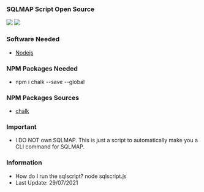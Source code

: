 ### SQLMAP Script Open Source
<p>
        <img src="https://www.codefactor.io/Content/badges/APlus.svg">
    </a>
    <a>
        <img src="https://img.shields.io/badge/Status-Working-green">
    </a>
</p>

### Software Needed
- [Nodejs](https://nodejs.org/en/download/)

### NPM Packages Needed
- npm i chalk --save --global

### NPM Packages Sources
- [chalk](https://www.npmjs.com/package/chalk)

### Important
- I DO NOT own SQLMAP. This is just a script to automatically make you a CLI command for SQLMAP.

### Information
- How do I run the sqlscript? node sqlscript.js
- Last Update: 29/07/2021